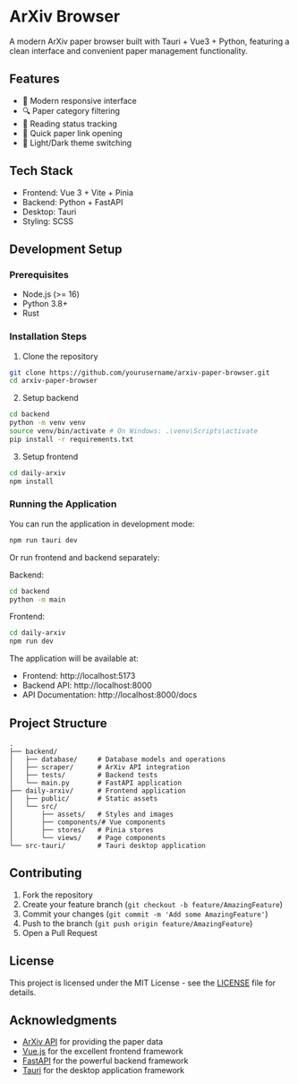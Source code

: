 # ArXiv Browser

A modern ArXiv paper browser built with Tauri + Vue3 + Python, featuring a clean interface and convenient paper management functionality.

## Features

- 📱 Modern responsive interface
- 🔍 Paper category filtering
- 📖 Reading status tracking
- 🔗 Quick paper link opening
- 🌙 Light/Dark theme switching

## Tech Stack

- Frontend: Vue 3 + Vite + Pinia
- Backend: Python + FastAPI
- Desktop: Tauri
- Styling: SCSS

## Development Setup

### Prerequisites

- Node.js (>= 16)
- Python 3.8+
- Rust

### Installation Steps

1. Clone the repository
```bash
git clone https://github.com/yourusername/arxiv-paper-browser.git
cd arxiv-paper-browser
```

2. Setup backend
```bash
cd backend
python -m venv venv
source venv/bin/activate # On Windows: .\venv\Scripts\activate
pip install -r requirements.txt
```

3. Setup frontend
```bash
cd daily-arxiv
npm install
```

### Running the Application

You can run the application in development mode:
```bash
npm run tauri dev
```

Or run frontend and backend separately:

Backend:
```bash
cd backend
python -m main
```

Frontend:
```bash
cd daily-arxiv
npm run dev
```

The application will be available at:
- Frontend: http://localhost:5173
- Backend API: http://localhost:8000
- API Documentation: http://localhost:8000/docs

## Project Structure
```
.
├── backend/
│   ├── database/     # Database models and operations
│   ├── scraper/      # ArXiv API integration
│   ├── tests/        # Backend tests
│   └── main.py       # FastAPI application
├── daily-arxiv/      # Frontend application
│   ├── public/       # Static assets
│   └── src/
│       ├── assets/   # Styles and images
│       ├── components/# Vue components
│       ├── stores/   # Pinia stores
│       └── views/    # Page components
└── src-tauri/        # Tauri desktop application
```

## Contributing

1. Fork the repository
2. Create your feature branch (`git checkout -b feature/AmazingFeature`)
3. Commit your changes (`git commit -m 'Add some AmazingFeature'`)
4. Push to the branch (`git push origin feature/AmazingFeature`)
5. Open a Pull Request

## License

This project is licensed under the MIT License - see the [LICENSE](LICENSE) file for details.

## Acknowledgments

- [ArXiv API](https://arxiv.org/help/api/index) for providing the paper data
- [Vue.js](https://vuejs.org/) for the excellent frontend framework
- [FastAPI](https://fastapi.tiangolo.com/) for the powerful backend framework
- [Tauri](https://tauri.app/) for the desktop application framework